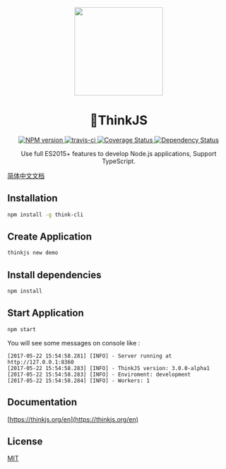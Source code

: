 <div align="center">
  <a href="https://github.com/thinkjs/thinkjs">
    <img width="200" heigth="200" src="https://p5.ssl.qhimg.com/t01b20defd549227070.png">
  </a>  

  <h1>ThinkJS</h1>

  <div>
    <a href="http://badge.fury.io/js/thinkjs">
      <img src="https://img.shields.io/npm/v/thinkjs.svg?style=flat-square" alt="NPM version" />
    </a>
    <a href="https://travis-ci.org/thinkjs/thinkjs">
      <img src="https://img.shields.io/travis/thinkjs/thinkjs.svg?style=flat-square" alt="travis-ci" />
    </a>
    <a href="https://coveralls.io/github/thinkjs/thinkjs">
      <img src="https://img.shields.io/coveralls/thinkjs/thinkjs.svg?style=flat-square" alt="Coverage Status" />
    </a>
    <a href="https://david-dm.org/thinkjs/thinkjs">
      <img src="https://david-dm.org/thinkjs/thinkjs.svg" alt="Dependency Status" />
    </a>
  </div>

  <p>Use full ES2015+ features to develop Node.js applications, Support TypeScript.</p>
</div>


[简体中文文档](https://github.com/thinkjs/thinkjs/blob/master/README_zh-CN.md)


## Installation

```sh
npm install -g think-cli
```

## Create Application

```sh
thinkjs new demo
```

## Install dependencies

```sh
npm install
```

## Start Application

```sh
npm start
```

You will see some messages on console like :

```text
[2017-05-22 15:54:58.281] [INFO] - Server running at http://127.0.0.1:8360
[2017-05-22 15:54:58.283] [INFO] - ThinkJS version: 3.0.0-alpha1
[2017-05-22 15:54:58.283] [INFO] - Enviroment: development
[2017-05-22 15:54:58.284] [INFO] - Workers: 1
```


## Documentation

[https://thinkjs.org/en](https://thinkjs.org/en)

## License

[MIT](https://github.com/thinkjs/thinkjs/blob/master/LICENSE)
